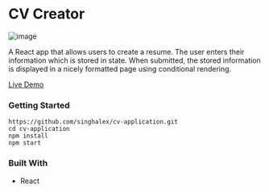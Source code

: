 # CV Creator

![image](https://github.com/singhalex/cv-application/assets/115970252/b8fbedd2-f944-431c-8ad9-5b064cab93ce)

A React app that allows users to create a resume. The user enters their information which is stored in state. When submitted, the stored information is displayed in a nicely formatted page using conditional rendering.

[Live Demo](https://singhalex.github.io/cv-application/)

### Getting Started
```
https://github.com/singhalex/cv-application.git
cd cv-application
npm install
npm start
```
### Built With

* React
